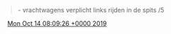 > \- vrachtwagens verplicht links rijden in de spits /5

<img src="../../media/tweet.ico" width="12" /> [Mon Oct 14 08:09:26 +0000 2019](https://twitter.com/DromerDenker/status/1183656040904187905)